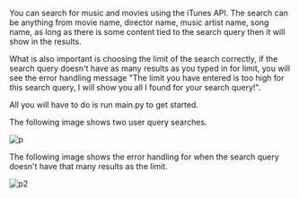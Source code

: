 You can search for music and movies using the iTunes API. The search can be anything from movie name, director name, music artist name, song name, as long as there is some content tied to the search query then it will show in the results. 

What is also important is choosing the limit of the search correctly, if the search query doesn't have as many results as you typed in for limit, you will see the error handling message "The limit you have entered is too high for this search query, I will show you all I found for your search query!".

All you will have to do is run main.py to get started.

The following image shows two user query searches.

![p](https://user-images.githubusercontent.com/35476666/125229301-5b002600-e28b-11eb-88a4-6c477d52b77a.PNG)

The following image shows the error handling for when the search query doesn't have that many results as the limit.

![p2](https://user-images.githubusercontent.com/35476666/125229496-c9dd7f00-e28b-11eb-96ed-de7b653ca8de.PNG)
